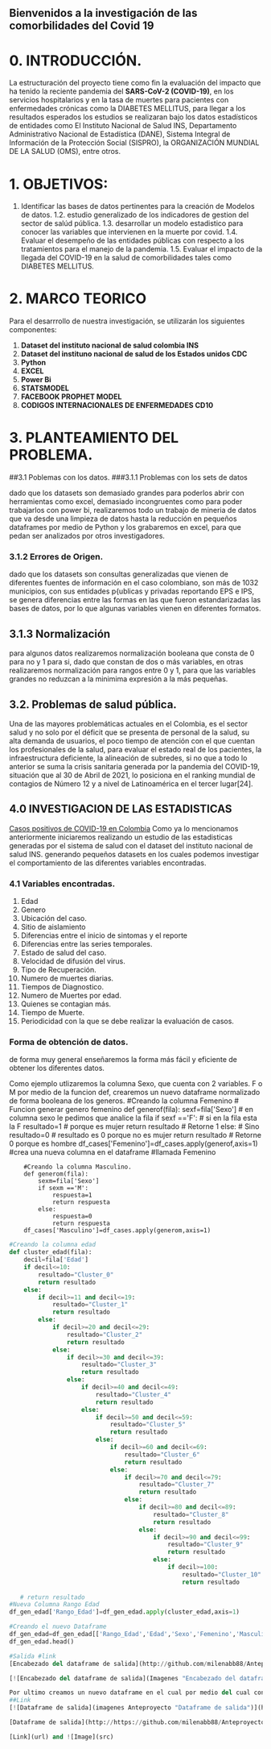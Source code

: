 ## Bienvenidos a la investigación de las comorbilidades del Covid 19

# 0. INTRODUCCIÓN.

La estructuración del proyecto tiene como fin la evaluación del impacto que ha tenido la reciente pandemia del **SARS-CoV-2 (COVID-19)**, en los servicios hospitalarios y en la tasa de muertes para pacientes con enfermedades crónicas como la DIABETES MELLITUS, para llegar a los resultados esperados los estudios se realizaran bajo los datos estadísticos de entidades como El Instituto Nacional de Salud INS, Departamento Administrativo Nacional de Estadística (DANE), Sistema Integral de Información de la Protección Social (SISPRO), la ORGANIZACIÓN MUNDIAL DE LA SALUD (OMS), entre otros.

# 1. OBJETIVOS:
1. Identificar las bases de datos pertinentes para la creación de Modelos de datos.
1.2. estudio generalizado de los indicadores de gestion del sector de salúd pública.
1.3. desarrollar un modelo estadistico para conocer las variables que intervienen en la muerte por covid.
1.4. Evaluar el desempeño de las entidades públicas con respecto a los tratamientos para el manejo de la pandemia.
1.5. Evaluar el impacto de la llegada del COVID-19 en la salud de comorbilidades tales como DIABETES MELLITUS. 

# 2. MARCO TEORICO

Para el desarrrollo de nuestra investigación, se utilizarán los siguientes componentes:
1.  **Dataset del instituto nacional de salud colombia INS**
2. **Dataset del instituno nacional de salud de los Estados unidos CDC**
3. **Python**
4. **EXCEL**
5. **Power Bi**
5. **STATSMODEL**
6.  **FACEBOOK PROPHET MODEL**
7. **CODIGOS  INTERNACIONALES DE ENFERMEDADES CD10**

# 3. PLANTEAMIENTO DEL PROBLEMA.

##3.1 Poblemas con los datos.
###3.1.1 Problemas con los sets de datos

dado que los datasets son demasiado grandes para poderlos abrir con herramientas como excel, demasiado incongruentes como para poder trabajarlos con power bi, realizaremos todo un trabajo de mineria de datos que va desde una limpieza de datos hasta la reducción en pequeños dataframes por medio de Python y los grabaremos en excel, para que pedan ser analizados por otros investigadores.

### 3.1.2  Errores de Origen.

dado que los datasets son consultas generalizadas que vienen de diferentes fuentes de información en el caso colombiano, son más de 1032 municipios, con sus entidades p{ublicas y privadas reportando EPS e IPS, se genera diferencias entre las formas en las que fueron estandarizadas las bases de datos, por lo que algunas variables vienen en diferentes formatos.

## 3.1.3 Normalización

para algunos datos realizaremos normalización booleana que consta de 0 para no y 1 para si, dado que constan de dos o más variables, en otras realizaremos normalización para rangos entre 0 y 1, para que las variables grandes no reduzcan a la minimima expresión a la más pequeñas.

## 3.2. Problemas de salud pública.

Una de las mayores problemáticas actuales en el Colombia, es el sector salud y no solo por el déficit que se presenta de personal de la salud, su alta demanda de usuarios, el poco tiempo de atención con el que cuentan los profesionales de la salud, para evaluar el estado real de los pacientes, la infraestructura deficiente, la alineación de subredes, si no que a todo lo anterior se suma la crisis sanitaria generada por la pandemia del COVID-19, situación que al 30 de Abril de 2021, lo posiciona en el ranking mundial de
contagios de Número 12 y a nivel de Latinoamérica en el tercer lugar[24].

## 4.0 INVESTIGACION DE LAS ESTADISTICAS
[Casos positivos de COVID-19 en Colombia](https://www.datos.gov.co/Salud-y-Protecci-n-Social/Casos-positivos-de-COVID-19-en-Colombia/gt2j-8ykr/data "Casos positivos de COVID-19 en Colombia")
Como ya lo mencionamos anteriormente iniciaremos realizando un estudio de las estadisticas generadas por el sistema de salud con el dataset del instituto nacional de salud INS.
generando pequeños datasets en los cuales podemos investigar el comportamiento de las diferentes variables encontradas.
### 4.1 Variables encontradas.
1.  Edad
2.  Genero
3.  Ubicación del caso.
4.  Sitio de aislamiento
5.  Diferencias entre el inicio de sintomas y el reporte
6.  Diferencias entre las series temporales.
7.  Estado de salud del caso.
8.   Velocidad de difusión del virus.
9.   Tipo de Recuperación.
10. Numero de muertes diarias.
11. Tiempos de Diagnostico.
12. Numero de Muertes por edad.
13. Quienes se contagian más.
14. Tiempo de Muerte.
15. Periodicidad con la que se debe realizar la evaluación de casos.
### Forma de obtención de datos.
de forma muy general enseñaremos la forma más fácil y eficiente de obtener los diferentes datos.

Como ejemplo utlizaremos la columna Sexo, que cuenta con 2 variables. F o M 	por medio de la funcion def, crearemos un nuevo dataframe normalizado de forma booleana de los generos.
        #Creando la columna Femenino
    # Funcion generar genero femenino
        def generof(fila): 
            sexf=fila['Sexo'] # en columna sexo le pedimos que analice la fila 
            if sexf =='F': # si en la fila esta la F
                resultado=1 # porque es mujer
                return resultado # Retorne 1
            else: # Sino
                resultado=0 # resultado es 0 porque no es mujer
                return resultado # Retorne 0 porque es hombre
        df_cases['Femenino']=df_cases.apply(generof,axis=1) #crea una nueva columna en el dataframe #llamada Femenino 
        
        #Creando la columna Masculino.
        def generom(fila):
            sexm=fila['Sexo']
            if sexm =='M':
                respuesta=1
                return respuesta
            else:
                respuesta=0
                return respuesta
        df_cases['Masculino']=df_cases.apply(generom,axis=1)
    
```python
#Creando la columna edad
def cluster_edad(fila):
    decil=fila['Edad']
    if decil<=10:
        resultado="Cluster_0"
        return resultado
    else:
        if decil>=11 and decil<=19:
            resultado="Cluster_1"
            return resultado
        else:
            if decil>=20 and decil<=29:
                resultado="Cluster_2"
                return resultado
            else:
                if decil>=30 and decil<=39:
                    resultado="Cluster_3"
                    return resultado
                else:
                    if decil>=40 and decil<=49:
                        resultado="Cluster_4"
                        return resultado
                    else:
                        if decil>=50 and decil<=59:
                            resultado="Cluster_5"
                            return resultado
                        else:
                            if decil>=60 and decil<=69:
                                resultado="Cluster_6"
                                return resultado
                            else:
                                if decil>=70 and decil<=79:
                                    resultado="Cluster_7"
                                    return resultado
                                else:
                                    if decil>=80 and decil<=89:
                                        resultado="Cluster_8"
                                        return resultado
                                    else:
                                        if decil>=90 and decil<=99:
                                            resultado="Cluster_9"
                                            return resultado
                                        else:
                                            if decil>=100:
                                                resultado="Cluster_10"
                                                return resultado
                                 
   # return resultado
#Nueva Columna Rango Edad
df_gen_edad['Rango_Edad']=df_gen_edad.apply(cluster_edad,axis=1)


```
```python
#Creando el nuevo Dataframe
df_gen_edad=df_gen_edad[['Rango_Edad','Edad','Sexo','Femenino','Masculino','Recuperado','Alentados','Activos','Fallecidos']]
df_gen_edad.head()
```

```python
#Salida #link
[Encabezado del dataframe de salida](http://github.com/milenabb88/Anteproyecto-Parte1/tree/master/Imagenes/) and ![DataFrameGeneroEdad.png]("Encabezado del dataframe de salida")

[![Encabezado del dataframe de salida](Imagenes "Encabezado del dataframe de salida")](http://github.com/milenabb88/Anteproyecto-Parte1/tree/master/Imagenes/DataFrameGeneroEdad.png "Encabezado del dataframe de salida")

Por ultimo creamos un nuevo dataframe en el cual por medio del cual consolidamos la información.
##Link
[![Dataframe de salida](imagenes Anteproyecto "Dataframe de salida")](http://https://github.com/milenabb88/Anteproyecto-Parte1/tree/master/Imagenes/Df_Recuperados.png "Dataframe de salida")

[Dataframe de salida](http://https://github.com/milenabb88/Anteproyecto-Parte1/tree/master/Imagenes/Df_Recuperados.png) and ![Df_Recuperados.png]("Dataframe de salida")

[Link](url) and ![Image](src)

```
